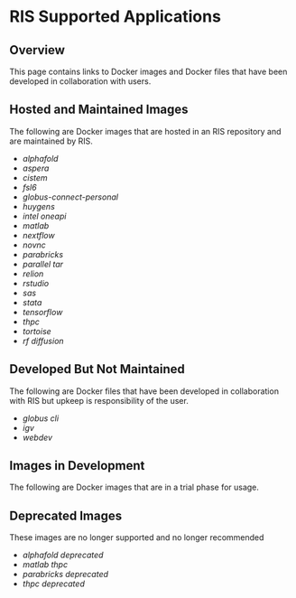 # RIS Supported Applications

## Overview

This page contains links to Docker images and Docker files that have been
developed in collaboration with users.

## Hosted and Maintained Images

The following are Docker images that are hosted in an RIS repository and are
maintained by RIS.

  - *alphafold*
  - *aspera*
  - *cistem*
  - *fsl6*
  - *globus-connect-personal*
  - *huygens*
  - *intel oneapi*
  - *matlab*
  - *nextflow*
  - *novnc*
  - *parabricks*
  - *parallel tar*
  - *relion*
  - *rstudio*
  - *sas*
  - *stata*
  - *tensorflow*
  - *thpc*
  - *tortoise*
  - *rf diffusion*

## Developed But Not Maintained

The following are Docker files that have been developed in collaboration with
RIS but upkeep is responsibility of the user.

  - *globus cli*
  - *igv*
  - *webdev*

## Images in Development

The following are Docker images that are in a trial phase for usage.

## Deprecated Images

These images are no longer supported and no longer recommended

  - *alphafold deprecated*
  - *matlab thpc*
  - *parabricks deprecated*
  - *thpc deprecated*

